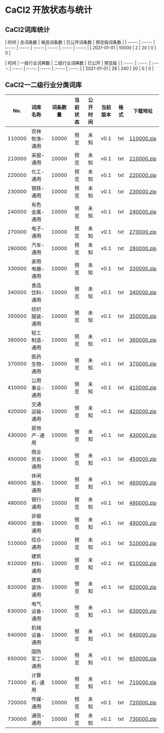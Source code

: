 # CaCl2 开放状态与统计

## CaCl2词库统计

|  时间 |  总词条数 | 候选词条数 | 已公开词条数 | 预览版词条数 |
| :----: | :----: |  :----: | :----: | :----: | :----: | :----: | :----: |
| 2021-01-01 | 10000 | 2 | 20 | 0 | 0 |

|  时间 | 一级行业词典数 | 二级行业词典数 | 已公开 | 预览版 | 
| :----: | :----: |  :----: | :----: | :----: | :----: | :----: | :----: |
| 2021-01-01 | 28 | 240 | 20 | 0 | 0 |


## CaCl2一二级行业分类词库
|  No.  |  词库名称 | 词条数量 | 当前状态 | 公开时间 | 当前版本 | 格式 | 下载地址 |
| :----:  | :----  |  :----: | :----: | :----: | :----: | :----: | :----: |
| 110000 | 农林牧渔-通用 | 10000 | 预览 | 未知| v0.1 | txt | [110000.zip](https://github.com/limccn/cacl2/archive/preview/110000.zip) |
| 210000 | 采掘-通用 | 10000 | 预览 | 未知| v0.1 | txt | [210000.zip](https://github.com/limccn/cacl2/archive/preview/210000.zip) |
| 220000 | 化工-通用 | 10000 | 预览 | 未知| v0.1 | txt | [220000.zip](https://github.com/limccn/cacl2/archive/preview/220000.zip) |
| 230000 | 钢铁-通用 | 10000 | 预览 | 未知| v0.1 | txt | [230000.zip](https://github.com/limccn/cacl2/archive/preview/230000.zip) |
| 240000 | 有色金属-通用 | 10000 | 预览 | 未知| v0.1 | txt | [240000.zip](https://github.com/limccn/cacl2/archive/preview/240000.zip) |
| 270000 | 电子-通用 | 10000 | 预览 | 未知| v0.1 | txt | [270000.zip](https://github.com/limccn/cacl2/archive/preview/270000.zip) |
| 280000 | 汽车-通用 | 10000 | 预览 | 未知| v0.1 | txt | [280000.zip](https://github.com/limccn/cacl2/archive/preview/280000.zip) |
| 330000 | 家用电器-通用 | 10000 | 预览 | 未知| v0.1 | txt | [330000.zip](https://github.com/limccn/cacl2/archive/preview/330000.zip) |
| 340000 | 食品饮料-通用 | 10000 | 预览 | 未知| v0.1 | txt | [340000.zip](https://github.com/limccn/cacl2/archive/preview/340000.zip) |
| 350000 | 纺织服装-通用 | 10000 | 预览 | 未知| v0.1 | txt | [350000.zip](https://github.com/limccn/cacl2/archive/preview/350000.zip) |
| 360000 | 轻工制造-通用 | 10000 | 预览 | 未知| v0.1 | txt | [360000.zip](https://github.com/limccn/cacl2/archive/preview/360000.zip) |
| 370000 | 医药生物-通用 | 10000 | 预览 | 未知| v0.1 | txt | [370000.zip](https://github.com/limccn/cacl2/archive/preview/370000.zip) |
| 410000 | 公用事业-通用 | 10000 | 预览 | 未知| v0.1 | txt | [410000.zip](https://github.com/limccn/cacl2/archive/preview/410000.zip) |
| 420000 | 交通运输-通用 | 10000 | 预览 | 未知| v0.1 | txt | [420000.zip](https://github.com/limccn/cacl2/archive/preview/420000.zip) |
| 430000 | 房地产-通用 | 10000 | 预览 | 未知| v0.1 | txt | [430000.zip](https://github.com/limccn/cacl2/archive/preview/430000.zip) |
| 450000 | 商业贸易-通用 | 10000 | 预览 | 未知| v0.1 | txt | [450000.zip](https://github.com/limccn/cacl2/archive/preview/450000.zip) |
| 460000 | 休闲服务-通用 | 10000 | 预览 | 未知| v0.1 | txt | [460000.zip](https://github.com/limccn/cacl2/archive/preview/460000.zip) |
| 480000 | 银行-通用 | 10000 | 预览 | 未知| v0.1 | txt | [480000.zip](https://github.com/limccn/cacl2/archive/preview/480000.zip) |
| 490000 | 非银金融-通用 | 10000 | 预览 | 未知| v0.1 | txt | [490000.zip](https://github.com/limccn/cacl2/archive/preview/490000.zip) |
| 510000 | 综合-通用 | 10000 | 预览 | 未知| v0.1 | txt | [510000.zip](https://github.com/limccn/cacl2/archive/preview/510000.zip) |
| 610000 | 建筑材料-通用 | 10000 | 预览 | 未知| v0.1 | txt | [610000.zip](https://github.com/limccn/cacl2/archive/preview/610000.zip) |
| 620000 | 建筑装饰-通用 | 10000 | 预览 | 未知| v0.1 | txt | [620000.zip](https://github.com/limccn/cacl2/archive/preview/620000.zip) |
| 630000 | 电气设备-通用 | 10000 | 预览 | 未知| v0.1 | txt | [630000.zip](https://github.com/limccn/cacl2/archive/preview/630000.zip) |
| 640000 | 机械设备-通用 | 10000 | 预览 | 未知| v0.1 | txt | [640000.zip](https://github.com/limccn/cacl2/archive/preview/640000.zip) |
| 650000 | 国防军工-通用 | 10000 | 预览 | 未知| v0.1 | txt | [650000.zip](https://github.com/limccn/cacl2/archive/preview/650000.zip) |
| 710000 | 计算机-通用 | 10000 | 预览 | 未知| v0.1 | txt | [710000.zip](https://github.com/limccn/cacl2/archive/preview/710000.zip) |
| 720000 | 传媒-通用 | 10000 | 预览 | 未知| v0.1 | txt | [720000.zip](https://github.com/limccn/cacl2/archive/preview/720000.zip) |
| 730000 | 通信-通用 | 10000 | 预览 | 未知| v0.1 | txt | [730000.zip](https://github.com/limccn/cacl2/archive/preview/730000.zip) |